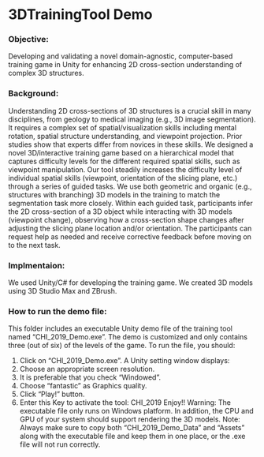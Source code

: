 # 3DTrainingTool Demo
### Objective: 
Developing and validating a novel domain-agnostic, computer-based training game in Unity for enhancing 2D cross-section understanding of complex 3D structures. 

### Background: 
Understanding 2D cross-sections of 3D structures is a crucial skill in many disciplines, from geology to medical imaging (e.g., 3D image segmentation). It requires a complex set of spatial/visualization skills including mental rotation, spatial structure understanding, and viewpoint projection. Prior studies show that experts differ from novices in these skills. We designed a novel 3D/interactive training game based on a hierarchical model that captures difficulty levels for the different required spatial skills, such as viewpoint manipulation. Our tool steadily increases the difficulty level of individual spatial skills (viewpoint, orientation of the slicing plane, etc.) through a series of guided tasks. We use both geometric and organic (e.g., structures with branching) 3D models in the training to match the segmentation task more closely. Within each guided task, participants infer the 2D cross-section of a 3D object while interacting with 3D models (viewpoint change), observing how a cross-section shape changes after adjusting the slicing plane location and/or orientation. The participants can request help as needed and receive corrective feedback before moving on to the next task.

### Implmentaion:
We used Unity/C# for developing the training game. We created 3D models using 3D Studio Max and ZBrush.

### How to run the demo file:
This folder includes an executable Unity demo file of the training tool named “CHI_2019_Demo.exe”. The demo is customized and only contains three (out of six) of the levels of the game. To run the file, you should:
1.	Click on “CHI_2019_Demo.exe”. A Unity setting window displays:
2.	Choose an appropriate screen resolution.
3.	It is preferable that you check “Windowed”.
4.	Choose “fantastic” as Graphics quality.
5.	Click “Play!” button.
6.	Enter this Key to activate the tool: CHI_2019
Enjoy!!
Warning: The executable file only runs on Windows platform.  In addition, the CPU and GPU of your system should support rendering the 3D models. 
Note: Always make sure to copy both “CHI_2019_Demo_Data” and “Assets” along with the executable file and keep them in one place, or the .exe file will not run correctly.

